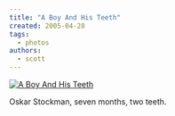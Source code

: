 ```yaml
---
title: "A Boy And His Teeth"
created: 2005-04-28
tags:
  - photos
authors:
  - scott
---
```


[![A Boy And His Teeth](/images/IMG_2409.jpg)](http://spaceninja.local/gallery/oskar/IMG_2409.jpg "A Boy And His Teeth")

Oskar Stockman, seven months, two teeth.
